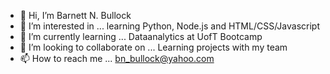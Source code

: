 - 👋 Hi, I’m Barnett N. Bullock
- 👀 I’m interested in ... learning Python, Node.js and HTML/CSS/Javascript
- 🌱 I’m currently learning ... Dataanalytics at UofT Bootcamp
- 💞️ I’m looking to collaborate on ... Learning projects with my team
- 📫 How to reach me ... bn_bullock@yahoo.com

<!---
bn65bullock/bn65bullock is a ✨ special ✨ repository because its `README.md` (this file) appears on your GitHub profile.
You can click the Preview link to take a look at your changes.
--->
